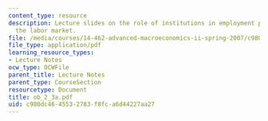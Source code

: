 ```yaml
---
content_type: resource
description: Lecture slides on the role of institutions in employment protection and
  the labor market.
file: /media/courses/14-462-advanced-macroeconomics-ii-spring-2007/c980dc4645532783f8fca6d44227aa27_ob_2_3a.pdf
file_type: application/pdf
learning_resource_types:
- Lecture Notes
ocw_type: OCWFile
parent_title: Lecture Notes
parent_type: CourseSection
resourcetype: Document
title: ob_2_3a.pdf
uid: c980dc46-4553-2783-f8fc-a6d44227aa27
---
```

